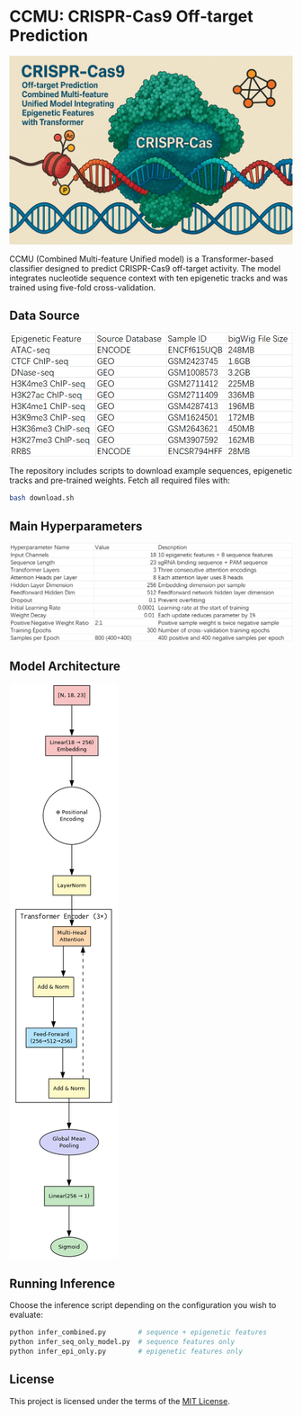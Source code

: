 # CCMU: CRISPR-Cas9 Off‑target Prediction

![Cover](docs/Cover.png)

CCMU (Combined Multi-feature Unified model) is a Transformer-based classifier designed to predict CRISPR-Cas9 off-target activity. The model integrates nucleotide sequence context with ten epigenetic tracks and was trained using five-fold cross-validation.

## Data Source

![data source](docs/data_source.png)

The repository includes scripts to download example sequences, epigenetic tracks and pre-trained weights. Fetch all required files with:

```bash
bash download.sh
```

## Main Hyperparameters

![main hyperparameters](docs/hyperparameters.png)

## Model Architecture

![model architecture](docs/Model_architecture.png)

## Running Inference

Choose the inference script depending on the configuration you wish to evaluate:

```bash
python infer_combined.py        # sequence + epigenetic features
python infer_seq_only_model.py  # sequence features only
python infer_epi_only.py        # epigenetic features only
```

## License

This project is licensed under the terms of the [MIT License](LICENSE).
